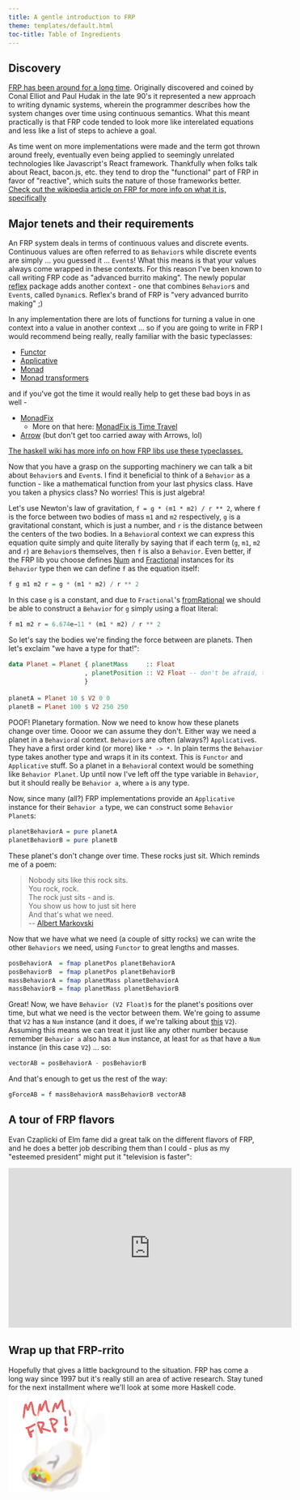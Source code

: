 ```yaml
---
title: A gentle introduction to FRP
theme: templates/default.html
toc-title: Table of Ingredients
---
```


## Discovery

[FRP has been around for a long time](http://conal.net/papers/icfp97/). Originally discovered and coined by Conal Elliot
and Paul Hudak in the late 90's it represented a new approach to writing dynamic systems, wherein the programmer describes
how the system changes over time using continuous semantics. What this meant practically is that FRP code tended to look
more like interelated equations and less like a list of steps to achieve a goal.

As time went on more implementations were made and the term got thrown around freely, eventually even being applied to
seemingly unrelated technologies like Javascript's React framework. Thankfully when folks talk about React, bacon.js,
etc. they tend to drop the "functional" part of FRP in favor of "reactive", which suits the nature of those frameworks 
better. [Check out the wikipedia article on FRP for more info on what it is, specifically](https://en.wikipedia.org/wiki/Functional_reactive_programming)

## Major tenets and their requirements

An FRP system deals in terms of continuous values and discrete events. Continuous values are often referred to as `Behavior`s
while discrete events are simply ... you guessed it ... `Event`s! What this means is that your values always come 
wrapped in these contexts. For this reason I've been known to call writing FRP code as "advanced burrito making". 
The newly popular [reflex](http://hackage.haskell.org/package/reflex) package adds another context - one that 
combines `Behavior`s and `Event`s, called `Dynamic`s. Reflex's brand of FRP is "very advanced burrito making" ;) 

In any implementation there are lots of functions for turning a value in one context into a value in 
another context ... so if you are going to write in FRP I would recommend being really, really familiar with the basic 
typeclasses:

* [Functor](https://wiki.haskell.org/Typeclassopedia#Functor) 
* [Applicative](https://wiki.haskell.org/Typeclassopedia#Applicative)
* [Monad](https://wiki.haskell.org/Typeclassopedia#Monad)
* [Monad transformers](https://wiki.haskell.org/Typeclassopedia#Monad_transformers)

and if you've got the time it would really help to get these bad boys in as well -

* [MonadFix](https://wiki.haskell.org/Typeclassopedia#MonadFix)
  - More on that here: [MonadFix is Time Travel](http://elvishjerricco.github.io/2017/08/22/monadfix-is-time-travel.html)
* [Arrow](https://wiki.haskell.org/Typeclassopedia#Arrow) (but don't get too carried away with Arrows, lol)

[The haskell wiki has more info on how FRP libs use these typeclasses.](https://wiki.haskell.org/Functional_Reactive_Programming)

Now that you have a grasp on the supporting machinery we can talk a bit about `Behavior`s and `Event`s. I
find it beneficial to think of a `Behavior` as a function - like a mathematical function from your last 
physics class. Have you taken a physics class? No worries! This is just algebra! 

Let's use Newton's law of gravitation, `f = g * (m1 * m2) / r ** 2`, where `f` is the force 
between two bodies of mass `m1` and `m2` respectively, `g` is a gravitational constant, which is just a number, and 
`r` is the distance between the centers of the two bodies. In a `Behavior`al context we can express this equation
quite simply and quite literally by saying that if each term (`g`, `m1`, `m2` and `r`) are `Behavior`s themselves,
then `f` is also a `Behavior`. Even better, if the FRP lib you choose defines [Num](http://hackage.haskell.org/package/base-4.10.0.0/docs/Prelude.html#t:Num) and [Fractional](http://hackage.haskell.org/package/base-4.10.0.0/docs/Prelude.html#t:Fractional) instances for its `Behavior` type then we can define `f` as the equation itself:

```haskell
f g m1 m2 r = g * (m1 * m2) / r ** 2
```
In this case `g` is a constant, and due to `Fractional`'s [fromRational](http://hackage.haskell.org/package/base-4.10.0.0/docs/Prelude.html#v:fromRational) we should be able to construct a `Behavior` for `g` simply using a float literal:

```haskell
f m1 m2 r = 6.674e−11 * (m1 * m2) / r ** 2
```

So let's say the bodies we're finding the force between are planets. Then let's exclaim "we have a type for that!":
```haskell
data Planet = Planet { planetMass     :: Float
                     , planetPosition :: V2 Float -- don't be afraid, this is just a vector like (Float, Float)
                     }

planetA = Planet 10 $ V2 0 0
planetB = Planet 100 $ V2 250 250
```

POOF! Planetary formation. Now we need to know how these planets change over time. Oooor we can assume they don't. 
Either way we need a planet in a `Behavior`al context. `Behavior`s are often (always?) `Applicative`s. They have
a first order kind (or more) like `* -> *`. In plain terms the `Behavior` type takes another type and wraps it in
its context. This is `Functor` and `Applicative` stuff. So a planet in a `Behavior`al context would be something
like `Behavior Planet`. Up until now I've left off the type variable in `Behavior`, but it should really be
`Behavior a`, where `a` is any type. 

Now, since many (all?) FRP implementations provide an `Applicative` instance for their `Behavior a` type, we can construct
some `Behavior Planet`s:

```haskell
planetBehaviorA = pure planetA
planetBehaviorB = pure planetB
```

These planet's don't change over time. These rocks just sit. Which reminds me of a poem:

> Nobody sits like this rock sits.  
> You rock, rock.  
> The rock just sits - and is.  
> You show us how to just sit here  
> And that's what we need.  
> -- [Albert Markovski](https://www.youtube.com/watch?v=_i8-t5biK10)

Now that we have what we need (a couple of sitty rocks) we can write the other `Behaviors` we need, using
`Functor` to great lengths and masses.

```haskell
posBehaviorA  = fmap planetPos planetBehaviorA
posBehaviorB  = fmap planetPos planetBehaviorB
massBehaviorA = fmap planetMass planetBehaviorA
massBehaviorB = fmap planetMass planetBehaviorB
```

Great! Now, we have `Behavior (V2 Float)`s for the planet's positions over time, but what we need is the 
vector between them. We're going to assume that `V2` has a `Num` instance (and it does, if we're talking
about [this](http://hackage.haskell.org/package/linear-1.20.7/docs/Linear-V2.html) `V2`). Assuming this
means we can treat it just like any other number because remember `Behavior a` also has a `Num` instance,
at least for `a`s that have a `Num` instance (in this case `V2`) ... so:

```haskell
vectorAB = posBehaviorA - posBehaviorB
```

And that's enough to get us the rest of the way:

```haskell
gForceAB = f massBehaviorA massBehaviorB vectorAB
```

## A tour of FRP flavors
Evan Czaplicki of Elm fame did a great talk on the different flavors of FRP, and he does a better job describing them
than I could - plus as my "esteemed president" might put it "television is faster":

<iframe width="560" 
        height="315" 
        src="https://www.youtube.com/embed/Agu6jipKfYw" 
        frameborder="0" 
        allowfullscreen></iframe>

## Wrap up that FRP-rrito
Hopefully that gives a little background to the situation. FRP has come a long way since 1997 but it's really still
an area of active research.
Stay tuned for the next installment where we'll look at some more Haskell code.        
![advanced burrito making](/img/frp-burrito.png "really very advanced burrito making")
